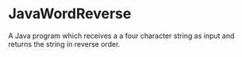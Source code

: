 # JavaWordReverse
A Java program which receives a a four character string as input and returns the string in reverse order.
